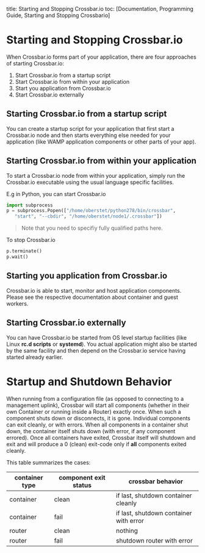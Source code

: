 title: Starting and Stopping Crossbar.io
toc: [Documentation, Programming Guide, Starting and Stopping Crossbario]

# Starting and Stopping Crossbar.io

When Crossbar.io forms part of your application, there are four approaches of starting Crossbar.io:

1. Start Crossbar.io from a startup script
2. Start Crossbar.io from within your application
3. Start you application from Crossbar.io
4. Start Crossbar.io externally

## Starting Crossbar.io from a startup script

You can create a startup script for your application that first start a Crossbar.io node and then starts everything else needed for your application (like WAMP application components or other parts of your app).

## Starting Crossbar.io from within your application

To start a Crossbar.io node from within your application, simply run the Crossbar.io executable using the usual language specific facilities.

E.g in Python, you can start Crossbar.io

```python
import subprocess
p = subprocess.Popen(["/home/oberstet/python278/bin/crossbar",
   "start", "--cbdir", "/home/oberstet/node1/.crossbar"])
```

> Note that you need to specifiy fully qualified paths here.

To stop Crossbar.io

```python
p.terminate()
p.wait()
```

## Starting you application from Crossbar.io

Crossbar.io is able to start, monitor and host application components. Please see the respective documentation about container and guest workers.

## Starting Crossbar.io externally

You can have Crossbar.io be started from OS level startup facilities (like Linux **rc.d scripts** or **systemd**). You actual application might also be started by the same facility and then depend on the Crossbar.io service having started already earlier.


# Startup and Shutdown Behavior

When running from a configuration file (as opposed to connecting to a management uplink), Crossbar will start all components (whether in their own Container or running inside a Router) exactly once. When such a component shuts down or disconnects, it is gone. Individual components can exit cleanly, or with errors. When all components in a container shut down, the container itself shuts down (with error, if any component errored). Once all containers have exited, Crossbar itself will shutdown and exit and will produce a 0 (clean) exit-code only if **all** components exited cleanly.

This table summarizes the cases:

| container type | component exit status |  crossbar behavior
| ---------------|-----------------------|---------------------------------
| container      |  clean                | if last, shutdown container cleanly
| container      |  fail                 | if last, shutdown container with error
| router         |  clean                | nothing
| router         |  fail                 | shutdown router with error
